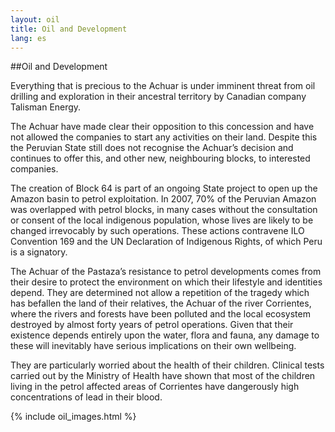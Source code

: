 ```yaml
---
layout: oil
title: Oil and Development
lang: es
---
```


##Oil and Development

Everything that is precious to the Achuar is under imminent threat from oil drilling and exploration in their ancestral territory by Canadian company Talisman Energy.

The Achuar have made clear their opposition to this concession and have not allowed the companies to start any activities on their land. Despite this the Peruvian State still does not recognise the Achuar’s decision and continues to offer this, and other new, neighbouring blocks, to interested companies.

The creation of Block 64 is part of an ongoing State project to open up the Amazon basin to petrol exploitation. In 2007, 70% of the Peruvian Amazon was overlapped with petrol blocks, in many cases without the consultation or consent of the local indigenous population, whose lives are likely to be changed irrevocably by such operations. These actions contravene ILO Convention 169 and the UN Declaration of Indigenous Rights, of which Peru is a signatory. 

The Achuar of the Pastaza’s resistance to petrol developments comes from their desire to protect the environment on which their lifestyle and identities depend. They are determined not allow a repetition of the tragedy which has befallen the land of their relatives, the Achuar of the river Corrientes, where the rivers and forests have been polluted and the local ecosystem destroyed by almost forty years of petrol operations. Given that their existence depends entirely upon the water, flora and fauna, any damage to these will inevitably have serious implications on their own wellbeing.

They are particularly worried about the health of their children. Clinical tests carried out by the Ministry of Health have shown that most of the children living in the petrol affected areas of Corrientes have dangerously high concentrations of lead in their blood.

{% include oil_images.html %}